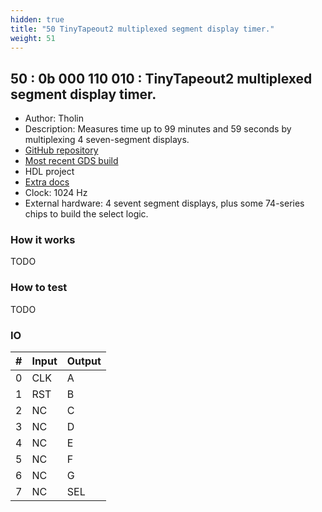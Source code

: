 ```yaml
---
hidden: true
title: "50 TinyTapeout2 multiplexed segment display timer."
weight: 51
---
```


## 50 : 0b 000 110 010 : TinyTapeout2 multiplexed segment display timer.

* Author: Tholin
* Description: Measures time up to 99 minutes and 59 seconds by multiplexing 4 seven-segment displays.
* [GitHub repository](https://github.com/89Mods/tt2-multiplexed-counter)
* [Most recent GDS build](https://github.com/AvalonSemiconductors/tt2-multiplexed-counter/actions/runs/3603952664)
* HDL project
* [Extra docs]()
* Clock: 1024 Hz
* External hardware: 4 sevent segment displays, plus some 74-series chips to build the select logic.



### How it works

TODO

### How to test

TODO

### IO

| # | Input        | Output       |
|---|--------------|--------------|
| 0 | CLK  | A |
| 1 | RST  | B |
| 2 | NC  | C |
| 3 | NC  | D |
| 4 | NC  | E |
| 5 | NC  | F |
| 6 | NC  | G |
| 7 | NC  | SEL |
